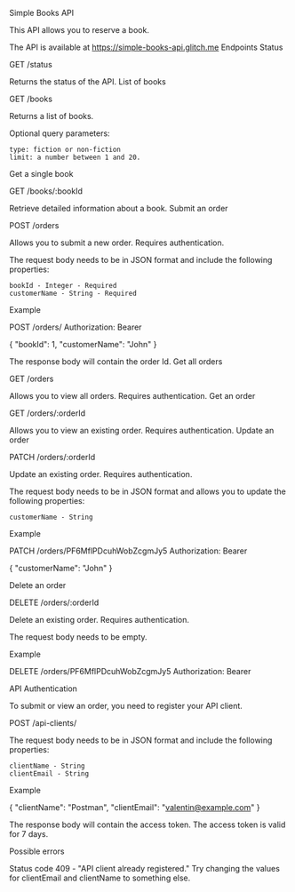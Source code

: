 Simple Books API

This API allows you to reserve a book.

The API is available at https://simple-books-api.glitch.me
Endpoints
Status

GET /status

Returns the status of the API.
List of books

GET /books

Returns a list of books.

Optional query parameters:

    type: fiction or non-fiction
    limit: a number between 1 and 20.

Get a single book

GET /books/:bookId

Retrieve detailed information about a book.
Submit an order

POST /orders

Allows you to submit a new order. Requires authentication.

The request body needs to be in JSON format and include the following properties:

    bookId - Integer - Required
    customerName - String - Required

Example

POST /orders/
Authorization: Bearer <YOUR TOKEN>

{
  "bookId": 1,
  "customerName": "John"
}

The response body will contain the order Id.
Get all orders

GET /orders

Allows you to view all orders. Requires authentication.
Get an order

GET /orders/:orderId

Allows you to view an existing order. Requires authentication.
Update an order

PATCH /orders/:orderId

Update an existing order. Requires authentication.

The request body needs to be in JSON format and allows you to update the following properties:

    customerName - String

Example

PATCH /orders/PF6MflPDcuhWobZcgmJy5
Authorization: Bearer <YOUR TOKEN>

{
  "customerName": "John"
}

Delete an order

DELETE /orders/:orderId

Delete an existing order. Requires authentication.

The request body needs to be empty.

Example

DELETE /orders/PF6MflPDcuhWobZcgmJy5
Authorization: Bearer <YOUR TOKEN>

API Authentication

To submit or view an order, you need to register your API client.

POST /api-clients/

The request body needs to be in JSON format and include the following properties:

    clientName - String
    clientEmail - String

Example

{
   "clientName": "Postman",
   "clientEmail": "valentin@example.com"
}

The response body will contain the access token. The access token is valid for 7 days.

Possible errors

Status code 409 - "API client already registered." Try changing the values for clientEmail and clientName to something else.